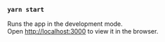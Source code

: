 ### `yarn start`

Runs the app in the development mode.<br />
Open [http://localhost:3000](http://localhost:3000) to view it in the browser.

